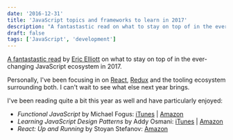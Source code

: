 ```yaml
---
date: '2016-12-31'
title: 'JavaScript topics and frameworks to learn in 2017'
description: "A fantastastic read on what to stay on top of in the ever-changing JavaScript ecosystem in 2017."
draft: false
tags: ['JavaScript', 'development']
---
```


[A fantastastic read](https://medium.com/javascript-scene/top-javascript-frameworks-topics-to-learn-in-2017-700a397b711#.2micvl2c8) by [Eric Elliott](https://ericelliottjs.com) on what to stay on top of in the ever-changing JavaScript ecosystem in 2017.<!-- excerpt -->

Personally, I've been focusing in on [React](https://facebook.github.io/react), [Redux](https://github.com/reactjs/redux) and the tooling ecosystem surrounding both. I can't wait to see what else next year brings.

I've been reading quite a bit this year as well and have particularly enjoyed:

- _Functional JavaScript_ by Michael Fogus: [iTunes](https://geo.itunes.apple.com/us/book/functional-javascript/id657571134?mt=11&uo=4&at=11lvuD) | [Amazon](http://www.amazon.com/dp/1449360726/?tag=corydme-20)
- _Learning JavaScript Design Patterns_ by Addy Osmani: [iTunes](https://geo.itunes.apple.com/us/book/learning-javascript-design/id552162547?mt=11&uo=4&at=11lvuD) | [Amazon](http://www.amazon.com/dp/1449331815/?tag=corydme-20)
- _React: Up and Running_ by Stoyan Stefanov: [Amazon](http://www.amazon.com/dp/1491931825/?tag=corydme-20)
